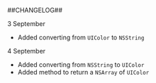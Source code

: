 ##CHANGELOG##

3 September
- Added converting from ```UIColor``` to ```NSString```

4 September
- Added converting from ```NSString``` to ```UIColor```
- Added method to return a ```NSArray``` of ```UIColor```
